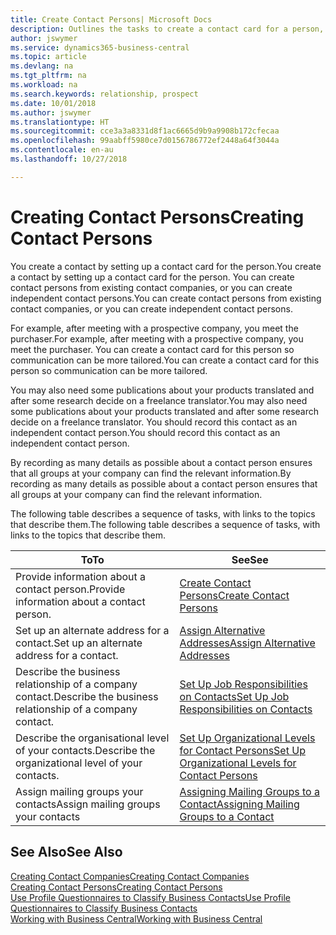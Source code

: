 ```yaml
---
title: Create Contact Persons| Microsoft Docs
description: Outlines the tasks to create a contact card for a person, for example, a prospect or supplier, helping to define the relationship and tailor communication.
author: jswymer
ms.service: dynamics365-business-central
ms.topic: article
ms.devlang: na
ms.tgt_pltfrm: na
ms.workload: na
ms.search.keywords: relationship, prospect
ms.date: 10/01/2018
ms.author: jswymer
ms.translationtype: HT
ms.sourcegitcommit: cce3a3a8331d8f1ac6665d9b9a9908b172cfecaa
ms.openlocfilehash: 99aabff5980ce7d0156786772ef2448a64f3044a
ms.contentlocale: en-au
ms.lasthandoff: 10/27/2018

---
```

# <a name="creating-contact-persons"></a><span data-ttu-id="24dbf-103">Creating Contact Persons</span><span class="sxs-lookup"><span data-stu-id="24dbf-103">Creating Contact Persons</span></span>
<span data-ttu-id="24dbf-104">You create a contact by setting up a contact card for the person.</span><span class="sxs-lookup"><span data-stu-id="24dbf-104">You create a contact by setting up a contact card for the person.</span></span> <span data-ttu-id="24dbf-105">You can create contact persons from existing contact companies, or you can create independent contact persons.</span><span class="sxs-lookup"><span data-stu-id="24dbf-105">You can create contact persons from existing contact companies, or you can create independent contact persons.</span></span>

<span data-ttu-id="24dbf-106">For example, after meeting with a prospective company, you meet the purchaser.</span><span class="sxs-lookup"><span data-stu-id="24dbf-106">For example, after meeting with a prospective company, you meet the purchaser.</span></span> <span data-ttu-id="24dbf-107">You can create a contact card for this person so communication can be more tailored.</span><span class="sxs-lookup"><span data-stu-id="24dbf-107">You can create a contact card for this person so communication can be more tailored.</span></span>

<span data-ttu-id="24dbf-108">You may also need some publications about your products translated and after some research decide on a freelance translator.</span><span class="sxs-lookup"><span data-stu-id="24dbf-108">You may also need some publications about your products translated and after some research decide on a freelance translator.</span></span> <span data-ttu-id="24dbf-109">You should record this contact as an independent contact person.</span><span class="sxs-lookup"><span data-stu-id="24dbf-109">You should record this contact as an independent contact person.</span></span>

<span data-ttu-id="24dbf-110">By recording as many details as possible about a contact person ensures that all groups at your company can find the relevant information.</span><span class="sxs-lookup"><span data-stu-id="24dbf-110">By recording as many details as possible about a contact person ensures that all groups at your company can find the relevant information.</span></span>

<span data-ttu-id="24dbf-111">The following table describes a sequence of tasks, with links to the topics that describe them.</span><span class="sxs-lookup"><span data-stu-id="24dbf-111">The following table describes a sequence of tasks, with links to the topics that describe them.</span></span>

| <span data-ttu-id="24dbf-112">To</span><span class="sxs-lookup"><span data-stu-id="24dbf-112">To</span></span> | <span data-ttu-id="24dbf-113">See</span><span class="sxs-lookup"><span data-stu-id="24dbf-113">See</span></span> |
| --- | --- |
| <span data-ttu-id="24dbf-114">Provide information about a contact person.</span><span class="sxs-lookup"><span data-stu-id="24dbf-114">Provide information about a contact person.</span></span> |[<span data-ttu-id="24dbf-115">Create Contact Persons</span><span class="sxs-lookup"><span data-stu-id="24dbf-115">Create Contact Persons</span></span>](marketing-how-create-contact-persons.md) |
| <span data-ttu-id="24dbf-116">Set up an alternate address for a contact.</span><span class="sxs-lookup"><span data-stu-id="24dbf-116">Set up an alternate address for a contact.</span></span> |[<span data-ttu-id="24dbf-117">Assign Alternative Addresses</span><span class="sxs-lookup"><span data-stu-id="24dbf-117">Assign Alternative Addresses</span></span>](marketing-how-assign-alternate-address.md) |
| <span data-ttu-id="24dbf-118">Describe the business relationship of a company contact.</span><span class="sxs-lookup"><span data-stu-id="24dbf-118">Describe the business relationship of a company contact.</span></span> |[<span data-ttu-id="24dbf-119">Set Up Job Responsibilities on Contacts</span><span class="sxs-lookup"><span data-stu-id="24dbf-119">Set Up Job Responsibilities on Contacts</span></span>](marketing-job-responsibilities.md) |
| <span data-ttu-id="24dbf-120">Describe the organisational level of your contacts.</span><span class="sxs-lookup"><span data-stu-id="24dbf-120">Describe the organizational level of your contacts.</span></span> |[<span data-ttu-id="24dbf-121">Set Up Organizational Levels for Contact Persons</span><span class="sxs-lookup"><span data-stu-id="24dbf-121">Set Up Organizational Levels for Contact Persons</span></span>](marketing-organizational-levels.md) |
| <span data-ttu-id="24dbf-122">Assign mailing groups your contacts</span><span class="sxs-lookup"><span data-stu-id="24dbf-122">Assign mailing groups your contacts</span></span> |[<span data-ttu-id="24dbf-123">Assigning Mailing Groups to a Contact</span><span class="sxs-lookup"><span data-stu-id="24dbf-123">Assigning Mailing Groups to a Contact</span></span>](marketing-mailing-groups.md) |

## <a name="see-also"></a><span data-ttu-id="24dbf-124">See Also</span><span class="sxs-lookup"><span data-stu-id="24dbf-124">See Also</span></span>
[<span data-ttu-id="24dbf-125">Creating Contact Companies</span><span class="sxs-lookup"><span data-stu-id="24dbf-125">Creating Contact Companies</span></span>](marketing-create-contact-companies.md)  
[<span data-ttu-id="24dbf-126">Creating Contact Persons</span><span class="sxs-lookup"><span data-stu-id="24dbf-126">Creating Contact Persons</span></span>](marketing-create-contact-persons.md)  
[<span data-ttu-id="24dbf-127">Use Profile Questionnaires to Classify Business Contacts</span><span class="sxs-lookup"><span data-stu-id="24dbf-127">Use Profile Questionnaires to Classify Business Contacts</span></span>](marketing-create-contact-profile-questionnaire.md)  
[<span data-ttu-id="24dbf-128">Working with Business Central</span><span class="sxs-lookup"><span data-stu-id="24dbf-128">Working with Business Central</span></span>](ui-work-product.md)

